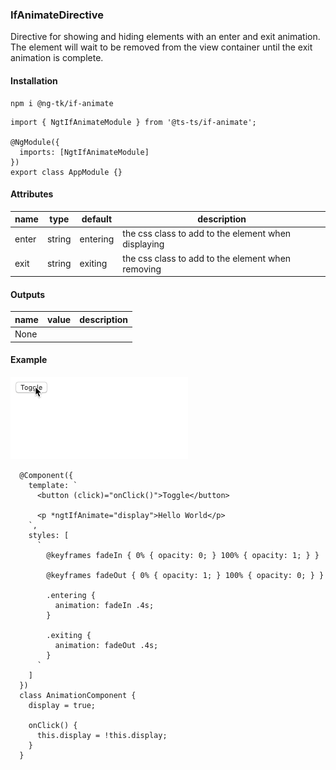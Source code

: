 ### IfAnimateDirective

Directive for showing and hiding elements with an enter and exit animation.
The element will wait to be removed from the view container until the exit animation is complete.

#### Installation

```
npm i @ng-tk/if-animate
```

```TS
import { NgtIfAnimateModule } from '@ts-ts/if-animate';

@NgModule({
  imports: [NgtIfAnimateModule]
})
export class AppModule {}
```

#### Attributes

| name  | type   | default  | description                                         |
| ----- | ------ | -------- | --------------------------------------------------- |
| enter | string | entering | the css class to add to the element when displaying |
| exit  | string | exiting  | the css class to add to the element when removing   |

#### Outputs

| name | value | description |
| ---- | ----- | ----------- |
| None |

#### Example

![](../../docs/example.gif)

```TS
  @Component({
    template: `
      <button (click)="onClick()">Toggle</button>

      <p *ngtIfAnimate="display">Hello World</p>
    `,
    styles: [
      `
        @keyframes fadeIn { 0% { opacity: 0; } 100% { opacity: 1; } }

        @keyframes fadeOut { 0% { opacity: 1; } 100% { opacity: 0; } }

        .entering {
          animation: fadeIn .4s;
        }

        .exiting {
          animation: fadeOut .4s;
        }
      `
    ]
  })
  class AnimationComponent {
    display = true;

    onClick() {
      this.display = !this.display;
    }
  }
```
